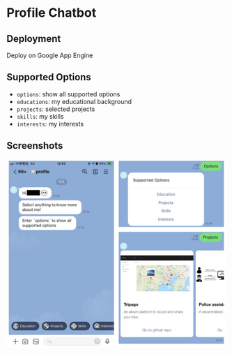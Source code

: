 # Profile Chatbot

## Deployment
Deploy on Google App Engine

## Supported Options
- `options`: show all supported options
- `educations`: my educational background
- `projects`: selected projects
- `skills`: my skills
- `interests`: my interests

## Screenshots
![screenshots](./img/all.jpg)
